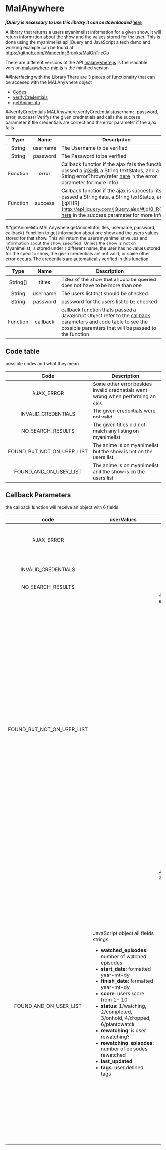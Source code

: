 # MalAnywhere
***jQuery is necessary to use this library it can be downlaoded [here](https://jquery.com/download/)***


A library that returns a users myanimelist information for a given show. It will return information about the show and the values stored for the user. This is done using the myanimelist api jQuery and JavaScript a tech demo and working example can be found at https://github.com/WanderingBrooks/MalOnTheGo

There are different versions of the API
[malanywhere.js](https://github.com/WanderingBrooks/MalAnywhere/blob/master/malanywhere.js)  is the readable version
[malanywhere-min.js](https://github.com/WanderingBrooks/MalAnywhere/blob/master/malanywhere-min.js) is the minified version

##Interfacing with the Library
There are 3 pieces of functionality that can be accesed with the MALAnywhere object
 * [Codes](#codetable) 
 * [verifyCredentials](#verifyCredentials)
 * [getAnimeInfo](#getAnimeInfo)
 
 ##verifyCredentials
 MALAnywhere.verifyCredentials(username, password, error, success)
  Verifys the given crednetials and calls the success parameter if the credentials are correct and the error parameter if the ajax fails
  
  | Type       | Name       | Description            |
  |:----------:|:------:|----------------------------|
  |   String   |username|The Username to be verified |
  |   String   |password|The Password to be verified |
  |   Function |  error |Callback function if the ajax fails the function is passed a [jqXHR](http://api.jquery.com/jQuery.ajax/#jqXHR), a String textStatus, and a String errorThrown(refer [here](http://api.jquery.com/jquery.ajax/) in the error parameter for more info)|
  |   Function | success|Callback function if the ajax is succesful its passed a String data, a String textStatus, and a [jqXHR](http://api.jquery.com/jQuery.ajax/#jqXHR(refer [here](http://api.jquery.com/jquery.ajax/) in the success parameter for more info))|
  
  
  ##getAnimeInfo
  MALAnywhere.getAnimeInfo(titles, username, password, callback)
   Functiion to get information about one show and the users values stored for that show. This will return the users myanimelist values and information about the show specified. Unless the show is not on Myanimelist, is stored under a different name, the user has no values stored for the specific show, the given credentials are not valid, or some other error occurs. The credentials are automatically verified in this function 
   
  |Type              | Name     | Description                                                               |
  |:----------------:|:--------:|---------------------------------------------------------------------------|
  | String[]         | titles   |Titles of the show that should be queried does not have to be more than one|                           
  | String           | username |The users list that should be checked                                      |
  | String           | password |password for the users list to be checked                                  |
  | Function         | callback |callback function thats passed a JavaScript Object refer to the [callback parameters](#callback-parameters) and [code table](#code-table) to see the possible paramters that will be passed to the function |  
 
 ## Code table
 possible codes and what they mean
 
 |Code |Description                                                                            |
 |:---:|---------------------------------------------------------------------------------------|
 |AJAX_ERROR| Some other error besides invalid crednetials went wrong when performing an ajax  |
 |INVALID_CREDENTIALS| The given credentials were not valid                                    |
 |NO_SEARCH_RESULTS| The given titles did not match any listing on myanimelist                 |
 |FOUND_BUT_NOT_ON_USER_LIST| The anime is on myanimelist but the show is not on the users list|
 |FOUND_AND_ON_USER_LIST| The anime is on myanimelist and the show is on the users list        |
 

 ## Callback Parameters
 the callback function will receive an object with 6 fields 
 
| code | userValues  | animeInfo    | jqXHR         |testStatus| errorThrown|
|:----:|-------------|--------------|---------------|----------|------------|
| AJAX_ERROR   ||| [jqXHR](http://api.jquery.com/jQuery.ajax/#jqXHR)| "Http error reports example "error", "abort" |textual portion of the HTTP status|
|INVALID_CREDENTIALS||| [jqXHR](http://api.jquery.com/jQuery.ajax/#jqXHR)| String saying Invalid Credentials | textual portion of the HTTP status|
|NO_SEARCH_RESULTS||||||
|FOUND_BUT_NOT_ON_USER_LIST|| JavaScript object all fields strings: <ul><li>**id**: myanimelist show id</li><li>**title**: Title of the show</li><li>**english**: English title</li><li>**synonyms**: Other titles</li><li>**matched_title**: Title that matched on MAL search</li><li>**type**: 1/anime 2/OVA 3/movie 4/special 5/short</li><li>**episodes**: number of episodes</li><li>**score**: Total myanimelist score out of 10</li><li>**status**: Currently Airing, Not Yet Aired, or Finished Airing</li><li>**start_date**: year-mt-day</li><li>**end_date**: year-mt-day</li><li>**synopsis**: description of show</li><li>**image**: link to image for anime</li></ul> | | ||
|FOUND_AND_ON_USER_LIST| JavaScript object all fields strings: <ul><li>**watched_episodes**: number of watched episodes</li><li>**start_date**: formatted year-mt-dy</li><li>**finish_date**: formatted year-mt-dy</li><li>**score**: users score from 1- 10</li><li>**status**: 1/watching, 2/completed, 3/onhold, 4/dropped, 6/plantowatch</li><li>**rewatching**: is user rewatching?</li><li>**rewatching_episodes**: number of episodes rewatched</li><li>**last_updated**</li><li>**tags**: user defined tags</li></ul>|JavaScript object all fields strings: <ul><li>**id**: myanimelist show id</li><li>**title**: Title of the show</li><li>**english**: English title</li><li>**synonyms**: Other titles</li><li>**matched_title**: Title that matched on MAL search</li><li>**type**: 1/anime 2/OVA 3/movie 4/special 5/short</li><li>**episodes**: number of episodes</li><li>**score**: Total myanimelist score out of 10</li><li>**status**: Currently Airing, Not Yet Aired, or Finished Airing</li><li>**start_date**: year-mt-day</li><li>**end_date**: year-mt-day</li><li>**synopsis**: description of show</li><li>**image**: link to image for anime</li></ul> ||||
